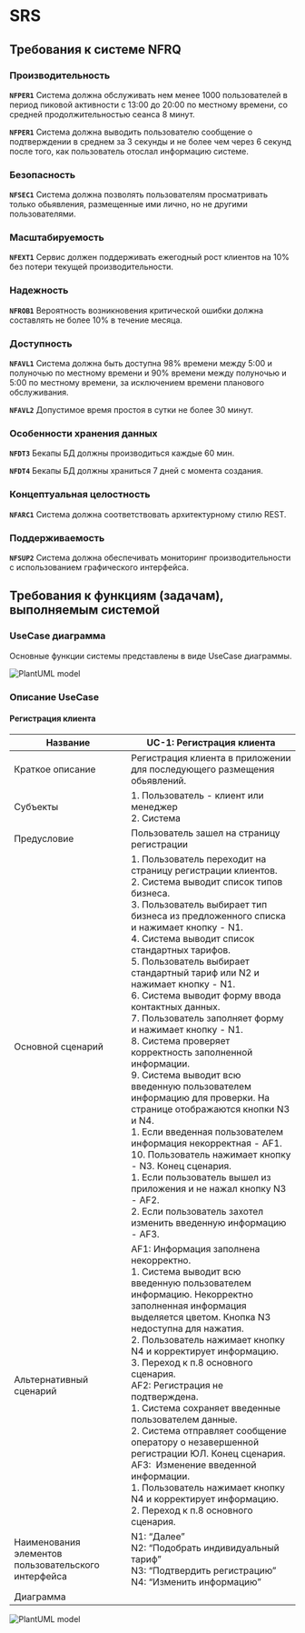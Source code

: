 # SRS

## Требования к системе NFRQ

### Производительность

**`NFPER1`** Система должна обслуживать нем менее 1000 пользователей в период пиковой активности с 13:00 до 20:00 по местному времени, со средней продолжительностью сеанса 8 минут.  

**`NFPER1`** Система должна выводить пользователю сообщение о подтверждении в среднем за 3 секунды и не более чем через 6 секунд после того, как пользователь отослал информацию системе.  

### Безопасность

**`NFSEC1`** Система должна позволять пользователям просматривать только обьявления, размещенные ими лично, но не другими пользователями.

### Масштабируемость

**`NFEXT1`** Сервис должен поддерживать ежегодный рост клиентов на 10% без потери текущей производительности.

### Надежность

**`NFROB1`** Вероятность возникновения критической ошибки должна составлять не более 10% в течение месяца.  

### Доступность

**`NFAVL1`** Система должна быть доступна 98% времени между 5:00 и полуночью по местному времени и 90% времени между полуночью и 5:00 по местному времени, за исключением времени планового обслуживания.  

**`NFAVL2`** Допустимое время простоя в сутки не более 30 минут.

### Особенности хранения данных

**`NFDT3`** Бекапы БД должны производиться каждые 60 мин.  

**`NFDT4`** Бекапы БД должны храниться 7 дней с момента создания.

### Концептуальная целостность

**`NFARC1`** Система должна соответствовать архитектурному стилю REST.  

### Поддерживаемость

**`NFSUP2`** Система должна обеспечивать мониторинг производительности с использованием графического интерфейса.

## Требования к функциям (задачам), выполняемым системой

### UseCase диаграмма

Основные функции системы представлены в виде UseCase диаграммы.  

![PlantUML model](http://www.plantuml.com/plantuml/png/fPJBQjj058RtUeg3DsaN2VHUGXS1qqLeLe4ym22DBH5vnaYZq50ASTBBeW6NqaKffUaZsBcqZfte6MRUgF-CRJIrtAJGW6FDcV__pfavHzx85SjKqKc3bBSKAKbPqeuLHKd6GvL84QnGlfk8BijOXxOImTL-bvFCL2o3W8LAPjJGN_L4Z_I5lZQ73M8v5MaGM3yJxPHZ_mVsplJ8zCoXET03ymxFVTBZogO73NeL4FvMoCUvK97paEMSxkmqL--jqp_XxjewCjxUIMk8-q1yX-RAQlM0mAZnz6WPBsGYvEdsKke3K3-Q8sYT0xWtS8zlAeyLAbv2UcX9UcmP-hJomstUe-0IjPPaoNgeHmXSL42qR8yfllMY1dq4w0bELveU3bxQav9reyeIuQlgs2L1SgfBb7f9RlCCgQwn-MikSiboph8mtXGjMKls6Cc-GEvks7rmyFzCnwD4DMMdoyJ-qfnFaFCpC4Cz06vIPKN879j-5JHz1qn4pZErpNErbFVKFyFjD9HNiUQ3_6tcFTS_qQM3FtA4CGztcwdrDknGsldvP5MtJ8w3hAwwh-Sl5HVsBQMkJ8JArrrKd-WIAOUwdFKO2qmIFkVc2BSpCST0VJ1l2UFQ0xjqcvUDO5fW2hp_wjYrFwlJHtgsjkRD0AtZGiEqYFYYfXhAlskgNjHPVX9e5mS1Ocwl8NBL-oJVu09rjJkb5VclzeAcmmHhyyo_53yuR-Iqv_R_F3BbnbBcV5D4oLuI5InjIZpQbkLL6kiHKl7PRwzitU0AfaN1vYnOlWusiC9F-6y0)

### Описание UseCase

#### Регистрация клиента

| Название                                            | UC-1: Регистрация клиента                                                                                                                                                                                                                                                                                                                                                                                                                                                                                                                                                                                                                                                                                                                                                                                                                                                                                                                    |
|-----------------------------------------------------|----------------------------------------------------------------------------------------------------------------------------------------------------------------------------------------------------------------------------------------------------------------------------------------------------------------------------------------------------------------------------------------------------------------------------------------------------------------------------------------------------------------------------------------------------------------------------------------------------------------------------------------------------------------------------------------------------------------------------------------------------------------------------------------------------------------------------------------------------------------------------------------------------------------------------------------------|
| Краткое описание                                    | Регистрация клиента в приложении для последующего размещения обьявлений.                                                                                                                                                                                                                                                                                                                                                                                                                                                                                                                                                                                                                                                                                                                                                                                                                                                                     |
| Субъекты                                            | 1. Пользователь - клиент или менеджер<br/>2. Система                                                                                                                                                                                                                                                                                                                                                                                                                                                                                                                                                                                                                                                                                                                                                                                                                                                                                         |
| Предусловие                                         | Пользователь зашел на страницу регистрации                                                                                                                                                                                                                                                                                                                                                                                                                                                                                                                                                                                                                                                                                                                                                                                                                                                                                                   |
| Основной сценарий                                   | 1. Пользователь переходит на страницу регистрации клиентов. <br/>2. Система выводит список типов бизнеса. <br/>3. Пользователь выбирает тип бизнеса из предложенного списка и нажимает кнопку - N1. <br/>4. Система выводит список стандартных тарифов. <br/>5. Пользователь выбирает стандартный тариф или N2 и нажимает кнопку - N1. <br/>6. Система выводит форму ввода контактных данных. <br/>7. Пользователь заполняет форму и нажимает кнопку - N1. <br/>8. Система проверяет корректность заполненной информации. <br/>9. Система выводит всю введенную пользователем информацию для проверки. На странице отображаются кнопки N3 и N4. <br/>    1. Если введенная пользователем информация некорректная - AF1. <br/>10. Пользователь нажимает кнопку - N3. Конец сценария. <br/>    1. Если пользователь вышел из приложения и не нажал кнопку N3 - AF2. <br/>    2. Если пользователь захотел изменить введенную информацию - AF3. |
| Альтернативный сценарий                             | AF1: Информация заполнена некорректно. <br/>1. Система выводит всю введенную пользователем информацию. Некорректно заполненная информация выделяется цветом. Кнопка N3 недоступна для нажатия. <br/>2. Пользователь нажимает кнопку N4 и корректирует информацию. <br/>3. Переход к п.8 основного сценария. <br/>AF2: Регистрация не подтверждена. <br/>    1. Система сохраняет введенные пользователем данные. <br/>    2. Система отправляет сообщение оператору о незавершенной регистрации ЮЛ. Конец сценария. <br/>AF3:  Изменение введенной информации. <br/>1. Пользователь нажимает кнопку N4 и корректирует информацию. <br/>2. Переход к п.8 основного сценария.                                                                                                                                                                                                                                                                  |
| Наименования элементов пользовательского интерфейса | N1: “Далее” <br/>N2: “Подобрать индивидуальный тариф” <br/>N3: “Подтвердить регистрацию” <br/>N4: “Изменить информацию”                                                                                                                                                                                                                                                                                                                                                                                                                                                                                                                                                                                                                                                                                                                                                                                                                      |
| Диаграмма                                           |                                                                                                                                                                                                                                                                                                                                                                                                                                                                                                                                                                                                                                                                                                                                                                                                                                                                                         |
 
![PlantUML model](http://www.plantuml.com/plantuml/png/bLN1QXDH5Ds_htZ4HHSX47GdKke750eknSMRpBCE9fCnCv6Y23Qr8YW6HH14gyKVYB5Zfub9V-6-F_BSkMHy9QccNSnqtjnpxhddt2HRQMPwMR_JLXiFej3g-zrk5dJtLFemYXFJCntzL6dyRPkzRPkcPjVUYPvOVRtPLC-yejG-wjkuPQLu1vHHAqfCdEsOC8pYNNsZAJJ2SRiTxSQwPUFCzi1Z-batxdS2szErMy7ctUQzcbAcbNNnJ9zeIWNbD7E3cZQfxgV0G29UVSFnJohSlXkuvpHoB_7_iAQlPJqJfn06_h9hybSFKCTIJJCgW1XfF2pHK57sIg1r1SDd54nGEdVxbEC-Pl2_U23vSTGIgj1a9Z2f1Syxg3Y50ZfXEPZmjJiiwyEWBDsusFOhM0kuCQTVx0UxKbQR954s3ZNdfjYUUhsywSPcEK6zVbFJaHkmPhGOk3SQ6ZqJt84llfAk60oIpOL-q7m4vbn6Hx5GqJdZ86kYqMJ4AjqBF8wLu8GZ3AuC3mFTyDet6c0uNgCROw3zlm3V95I-Hv0vEqE5fWagPbnF4rmH3ULUJfIBERx37C-SAN2NsPW4biDQ8U6nvSKf-u3gAGxpHVHQZd1mfaH-rKH6izAdx92p624h0CT0EFmjqRctckQNxAEN2I8f2Rz0pDbYwkh3HYEbJ3lJz9qZGizND0F9S2Ml6yfkSs3-kdWVNisZyWNDe1rd9QIIumqfkQ47MoDsYhKoi3jaDUmMmcJ7fBj79Sls0Uz-eDsuYiEVRWt19nN1T5bljJTNCGW8WVBghG-rxTHUrEOE-4kWN2GVuti5mSiZihK-qUf0l045SGI51RoONFfzkJpUUZ0RXseB5_m4_G40)
